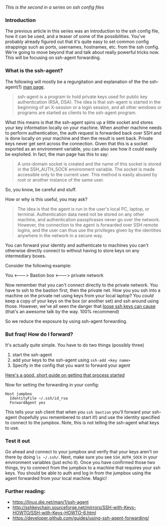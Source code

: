 _This is the second in a series on ssh config files_

### Introduction

The previous article in this series was an introduction to the ssh config file, how it can be used, and a teaser of some of the possibilities. You've probably already figured out that it's quite easy to set common config strappings such as ports, usernames, hostnames, etc. from the ssh config. We're going to move beyond that and talk about really powerful tricks now. This will be focusing on ssh-agent forwarding. 

### What is the ssh-agent?

The following will mostly be a regurgitation and explanation of the the ssh-agent(1) [man page](https://linux.die.net/man/1/ssh-agent). 

>ssh-agent is a program to hold private keys used for public key authentication (RSA, DSA). The idea is that ssh-agent is started in the beginning of an X-session or a login session, and all other windows or programs are started as clients to the ssh-agent program.

What this means is that the ssh-agent spins up a little socket and stores your key information locally on your machine. When another machine needs to perform authentication, the auth request is forwarded back over SSH and is done locally on your machine and then the result is sent back. Private keys never get sent across the connection. Given that this is a socket exported as an environment variable, you can also see how it could easily be exploited. In fact, the man page has this to say:

> A unix-domain socket is created and the name of this socket is stored in the SSH_AUTH_SOCK environment variable. The socket is made accessible only to the current user. This method is easily abused by root or another instance of the same user.

So, you know, be careful and stuff.

How or why is this useful, you may ask? 

> The idea is that the agent is run in the user's local PC, laptop, or terminal. Authentication data need not be stored on any other machine, and authentication passphrases never go over the network. However, the connection to the agent is forwarded over SSH remote logins, and the user can thus use the privileges given by the identities anywhere in the network in a secure way.

You can forward your identity and authenticate to machines you can't otherwise directly connect to without having to store keys on any intermediary boxes.

Consider the following example:

You <---> Bastion box <---> private network

Now remember that you can't connect directly to the private network. You have to ssh to the bastion first, then the private net. How you you ssh into a machine on the private net using keys from your local laptop? You _could_ keep a copy of your keys on the box (or another set) and ssh around using those. However, we've all seen the danger that [loose ssh keys can cause](https://www.oreilly.com/learning/how-netflix-gives-all-its-engineers-ssh-access) (that's an awesome talk by the way. 100% recommend) 

So we reduce the exposure by using ssh-agent forwarding. 

### But fraq! How do I forward?

It's actually quite simple. You have to do two things (possibly three)

1. start the ssh-agent
1. add your keys to the ssh-agent using `ssh-add <key name>`
1. Specify in the config that you want to forward your agent

[Here's a good, short guide on getting that process started](http://sshkeychain.sourceforge.net/mirrors/SSH-with-Keys-HOWTO/SSH-with-Keys-HOWTO-6.html)

Now for setting the forwarding in your config: 

```
Host jumpbox
  IdentityFile ~/.ssh/id_rsa
  ForwardAgent yes
```
This tells your ssh client that when you `ssh bastion` you'll forward your ssh-agent (hopefully you remembered to start it!) and use the identity specified to connect to the jumpbox. Note, this is not telling the ssh-agent what keys to use. 

### Test it out

Go ahead and connect to your jumpbox and verify that your keys aren't on there by doing `ls ~/.ssh/`. Next, make sure you see `SSH_AUTH_SOCK` in your environment variables (just echo it). Once you have confirmed those two things, try to connect from the jumpbox to a machine that requires your ssh keys. You should be able to auth and log in from the jumpbox using the agent forwarded from your local machine. Magic!

### Further reading:

- https://linux.die.net/man/1/ssh-agent
- http://sshkeychain.sourceforge.net/mirrors/SSH-with-Keys-HOWTO/SSH-with-Keys-HOWTO-6.html
- https://developer.github.com/guides/using-ssh-agent-forwarding/
